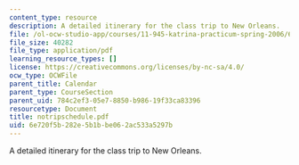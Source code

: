 ```yaml
---
content_type: resource
description: A detailed itinerary for the class trip to New Orleans.
file: /ol-ocw-studio-app/courses/11-945-katrina-practicum-spring-2006/6e720f5b282e5b1bbe062ac533a5297b_notripschedule.pdf
file_size: 40282
file_type: application/pdf
learning_resource_types: []
license: https://creativecommons.org/licenses/by-nc-sa/4.0/
ocw_type: OCWFile
parent_title: Calendar
parent_type: CourseSection
parent_uid: 784c2ef3-05e7-8850-b986-19f33ca83396
resourcetype: Document
title: notripschedule.pdf
uid: 6e720f5b-282e-5b1b-be06-2ac533a5297b
---
```

A detailed itinerary for the class trip to New Orleans.